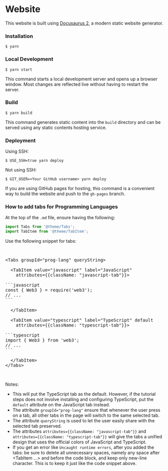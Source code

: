 # Website

This website is built using [Docusaurus 2](https://docusaurus.io/), a modern static website generator.

### Installation

```
$ yarn
```

### Local Development

```
$ yarn start
```

This command starts a local development server and opens up a browser window. Most changes are reflected live without having to restart the server.

### Build

```
$ yarn build
```

This command generates static content into the `build` directory and can be served using any static contents hosting service.

### Deployment

Using SSH:

```
$ USE_SSH=true yarn deploy
```

Not using SSH:

```
$ GIT_USER=<Your GitHub username> yarn deploy
```

If you are using GitHub pages for hosting, this command is a convenient way to build the website and push to the `gh-pages` branch.


### How to add tabs for Programming Languages

At the top of the `.md` file, ensure having the following: 

```js
import Tabs from '@theme/Tabs';
import TabItem from '@theme/TabItem';
```

Use the following snippet for tabs:

<pre>
<xmp lang=html>
<Tabs groupId="prog-lang" queryString>

  <TabItem value="javascript" label="JavaScript"
  	attributes={{className: "javascript-tab"}}>

```javascript
const { Web3 } = require('web3');
// ...
```

  </TabItem>
  
  <TabItem value="typescript" label="TypeScript" default 
  	attributes={{className: "typescript-tab"}}>

```typescript
import { Web3 } from 'web3';
// ...
```

  </TabItem>
</Tabs>
</xmp>
</pre>

Notes: 
- This will put the TypeScript tab as the default. However, if the tutorial steps does not involve installing and configuring TypeScript, put the `default` attribute on the JavaScript tab instead.
- The attribute `groupId="prog-lang"` ensure that whenever the user press on a tab, all other tabs in the page will switch to the same selected tab.
- The attribute `queryString` is used to let the user easily share with the selected tab preserved.
- The attributes `attributes={{className: "javascript-tab"}}` and `attributes={{className: "typescript-tab"}}` will give the tabs a unified design that uses the official colors of JavaScript and TypeScript.
- If you get an error like `Uncaught runtime errors`, after you added the tabs: be sure to delete all unnecessary spaces, namely any space after <TabItem ...> and before the code block, and keep only new-line character. This is to keep it just like the code snippet above.